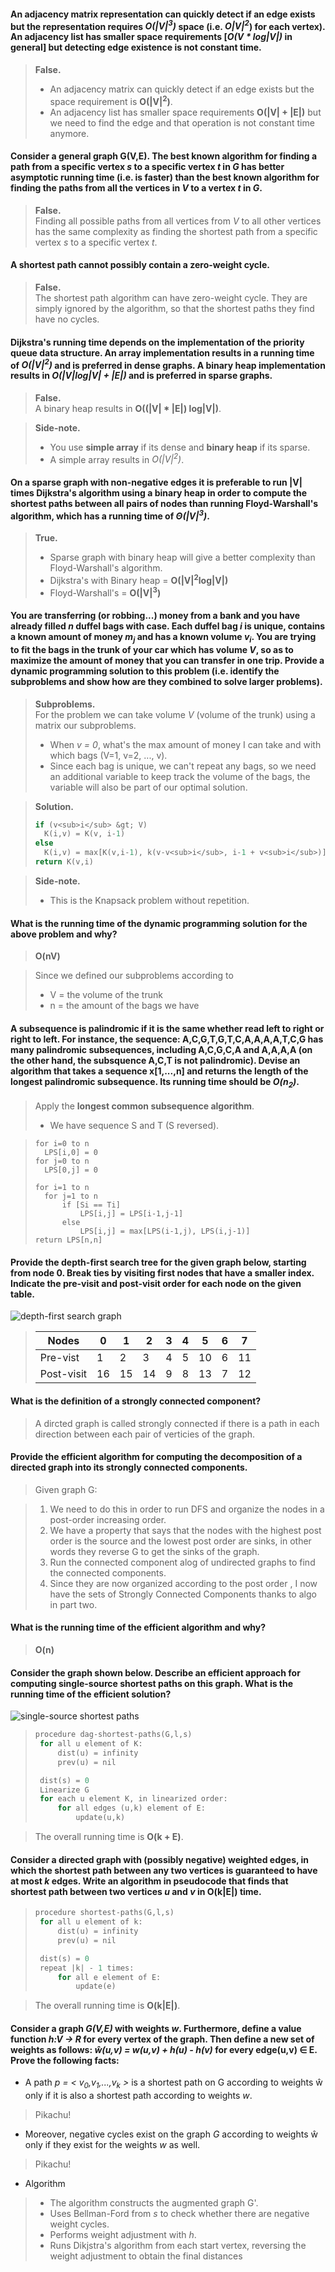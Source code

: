 #### An adjacency matrix representation can quickly detect if an edge exists but the representation requires _O(|V|<sup>3</sup>)_ space (i.e. _O|V|<sup>2</sup>_) for each vertex). An adjacency list has smaller space requirements [_O(V * log|V|)_ in general] but detecting edge existence is not constant time.

> __False.__  
> * An adjacency matrix can quickly detect if an edge exists but the space requirement is __O(|V|<sup>2</sup>)__.
> * An adjacency list has smaller space requirements __O(|V| + |E|)__ but we need to find the edge and that operation is not constant time anymore.

#### Consider a general graph G(V,E). The best known algorithm for finding a path from a specific vertex _s_ to a specific vertex _t_ in _G_ has better asymptotic running time (i.e. is faster) than the best known algorithm for finding the paths from all the vertices in _V_ to a vertex _t_ in _G_.

> __False.__  
> Finding all possible paths from all vertices from _V_ to all other vertices has the same complexity as finding the shortest path from a specific vertex _s_ to a specific vertex _t_.

#### A shortest path cannot possibly contain a zero-weight cycle.

> __False.__  
> The shortest path algorithm can have zero-weight cycle. They are simply ignored by the algorithm, so that the shortest paths they find have no cycles.

#### Dijkstra's running time depends on the implementation of the priority queue data structure. An array implementation results in a running time of _O(|V|<sup>2</sup>)_ and is preferred in dense graphs. A binary heap implementation results in _O(|V|log|V| + |E|)_ and is preferred in sparse graphs.

> __False.__  
> A binary heap results in __O((|V| * |E|) log|V|)__.

> __Side-note.__  
> * You use __simple array__ if its dense and __binary heap__ if its sparse.
> * A simple array results in _O(|V|<sup>2</sup>)_.

#### On a sparse graph with non-negative edges it is preferable to run |V| times Dijkstra's algorithm using a binary heap in order to compute the shortest paths between all pairs of nodes than running Floyd-Warshall's algorithm, which has a running time of _&Theta;(|V|<sup>3</sup>)_.

> __True.__  
> * Sparse graph with binary heap will give a better complexity than Floyd-Warshall's algorithm.
> * Dijkstra's with Binary heap = __O(|V|<sup>2</sup>log|V|)__
> * Floyd-Warshall's = __O(|V|<sup>3</sup>)__

#### You are transferring (or robbing...) money from a bank and you have already filled _n_ duffel bags with case. Each duffel bag _i_ is unique, contains a known amount of money _m<sub>j</sub>_ and has a known volume _v<sub>i</sub>_. You are trying to fit the bags in the trunk of your car which has volume _V_, so as to maximize the amount of money that you can transfer in one trip. Provide a dynamic programming solution to this problem (i.e. identify the subproblems and show how are they combined to solve larger problems).

> __Subproblems.__  
> For the problem we can take volume _V_ (volume of the trunk) using a matrix our subproblems.  
> * When _v = 0_, what's the max amount of money I can take and with which bags (V=1, v=2, ..., v).
> * Since each bag is unique, we can't repeat any bags, so we need an additional variable to keep track the volume of the bags, the variable will also be part of our optimal solution.

> __Solution.__  
> ```c
> if (v<sub>i</sub> &gt; V)
>	K(i,v) = K(v, i-1)
> else
>	K(i,v) = max[K(v,i-1), k(v-v<sub>i</sub>, i-1 + v<sub>i</sub>)]
> return K(v,i)
> ```

> __Side-note.__  
> * This is the Knapsack problem without repetition.

#### What is the running time of the dynamic programming solution for the above problem and why?

> __O(nV)__

> Since we defined our subproblems according to  
> * V = the volume of the trunk
> * n = the amount of the bags we have

#### A subsequence is palindromic if it is the same whether read left to right or right to left. For instance, the sequence: A,C,G,T,G,T,C,A,A,A,A,T,C,G has many palindromic subsequences, including A,C,G,C,A and A,A,A,A (on the other hand, the subsquence A,C,T is not palindromic). Devise an algorithm that takes a sequence x[1,...,n] and returns the length of the longest palindromic subsequence. Its running time should be _O(n<sub>2</sub>)_.

> Apply the __longest common subsequence algorithm__.  
> * We have sequence S and T (S reversed).

> ```
> for i=0 to n
>	LPS[i,0] = 0
> for j=0 to n
>	LPS[0,j] = 0
>
> for i=1 to n
> 	for j=1 to n
>		if [Si == Ti]
>			LPS[i,j] = LPS[i-1,j-1]
>		else
>			LPS[i,j] = max[LPS(i-1,j), LPS(i,j-1)]
> return LPS[n,n]
> ```

#### Provide the depth-first search tree for the given graph below, starting from node 0. Break ties by visiting first nodes that have a smaller index. Indicate the pre-visit and post-visit order for each node on the given table.

![depth-first search graph](img/breath-first-search-graph.png)

> Nodes | 0 | 1 | 2 | 3 | 4 | 5 | 6 | 7
> --- | --- | --- | --- | --- | --- | --- | --- | ---
> Pre-vist | 1 | 2 | 3 | 4 | 5 | 10 | 6 | 11
> Post-visit | 16 | 15 | 14 | 9 | 8 | 13 | 7 | 12

#### What is the definition of a strongly connected component?

> A dircted graph is called strongly connected if there is a path in each direction between each pair of verticies of the graph.

#### Provide the efficient algorithm for computing the decomposition of a directed graph into its strongly connected components.

> Given graph G:

> 1. We need to do this in order to run DFS and organize the nodes in a post-order increasing order.
> 2. We have a property that says that the nodes with the highest post order is the source and the lowest post order are sinks, in other words they reverse G to get the sinks of the graph.
> 3. Run the connected component alog of undirected graphs to find the connected components.
> 4. Since they are now organized according to the post order , I now have the sets of Strongly Connected Components thanks to algo in part two.

#### What is the running time of the efficient algorithm and why?

> __O(n)__

#### Consider the graph shown below. Describe an efficient approach for computing single-source shortest paths on this graph. What is the running time of the efficient solution?

![single-source shortest paths](img/single-source-shortest-paths.png)

> ```c
> procedure dag-shortest-paths(G,l,s)
>  for all u element of K:
>      dist(u) = infinity
>      prev(u) = nil
>
>  dist(s) = 0
>  Linearize G
>  for each u element K, in linearized order:
>      for all edges (u,k) element of E:
>          update(u,k)
> ```

> The overall running time is __O(k + E)__.

#### Consider a directed graph with (possibly negative) weighted edges, in which the shortest path between any two vertices is guaranteed to have at most _k_ edges. Write an algorithm in pseudocode that finds that shortest path between two vertices _u_ and _v_ in O(k|E|) time.

> ```c
> procedure shortest-paths(G,l,s)
>  for all u element of k:
>      dist(u) = infinity
>      prev(u) = nil
>
>  dist(s) = 0
>  repeat |k| - 1 times:
>      for all e element of E:
>          update(e)
> ```

> The overall running time is __O(k|E|)__.

#### Consider a graph _G(V,E)_ with weights _w_. Furthermore, define a value function _h:V -> R_ for every vertex of the graph. Then define a new set of weights as follows: _&#373;(u,v) = w(u,v) + h(u) - h(v)_ for every edge(u,v) &#8712; E. Prove the following facts:

* A path _p = &lt; v<sub>0</sub>,v<sub>1</sub>,...,v<sub>k</sub> &gt;_ is a shortest path on G according to weights &#373; only if it is also a shortest path according to weights _w_.

> Pikachu!

* Moreover, negative cycles exist on the graph _G_ according to weights &#373; only if they exist for the weights _w_ as well.

> Pikachu!

* Algorithm

> * The algorithm constructs the augmented graph G&#39;.
> * Uses Bellman-Ford from _s_ to check whether there are negative weight cycles.
> * Performs weight adjustment with _h_.
> * Runs Dikjstra's algorithm from each start vertex, reversing the weight adjustment to obtain the final distances
